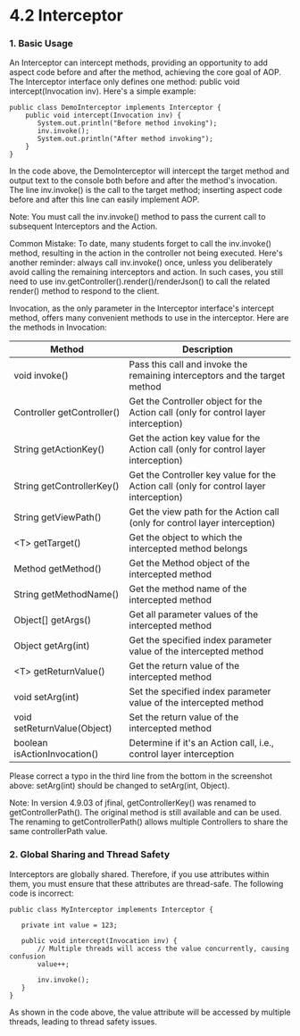 # 4.2 Interceptor
### 1. Basic Usage
An Interceptor can intercept methods, providing an opportunity to add aspect code before and after the method, achieving the core goal of AOP. The Interceptor interface only defines one method: public void intercept(Invocation inv). Here's a simple example:
```
public class DemoInterceptor implements Interceptor {
    public void intercept(Invocation inv) {
       System.out.println("Before method invoking");
       inv.invoke();
       System.out.println("After method invoking");
    }
}
```
In the code above, the DemoInterceptor will intercept the target method and output text to the console both before and after the method's invocation. The line inv.invoke() is the call to the target method; inserting aspect code before and after this line can easily implement AOP.

Note: You must call the inv.invoke() method to pass the current call to subsequent Interceptors and the Action.

Common Mistake: To date, many students forget to call the inv.invoke() method, resulting in the action in the controller not being executed. Here's another reminder: always call inv.invoke() once, unless you deliberately avoid calling the remaining interceptors and action. In such cases, you still need to use inv.getController().render()/renderJson() to call the related render() method to respond to the client.

Invocation, as the only parameter in the Interceptor interface's intercept method, offers many convenient methods to use in the interceptor. Here are the methods in Invocation:

|Method	|Description	|
|--	|--	|
|void invoke()	|Pass this call and invoke the remaining interceptors and the target method	|
|Controller getController()	|Get the Controller object for the Action call (only for control layer interception)	|
|String getActionKey()	|Get the action key value for the Action call (only for control layer interception)	|
|String getControllerKey()	|Get the Controller key value for the Action call (only for control layer interception)	|
|String getViewPath()	|Get the view path for the Action call (only for control layer interception)	|
|&lt;T&gt; getTarget()	|Get the object to which the intercepted method belongs	|
|Method getMethod()	|Get the Method object of the intercepted method	|
|String getMethodName()	|Get the method name of the intercepted method	|
|Object[] getArgs()	|Get all parameter values of the intercepted method	|
|Object getArg(int)	|Get the specified index parameter value of the intercepted method	|
|&lt;T&gt; getReturnValue()	|Get the return value of the intercepted method	|
|void setArg(int)	|Set the specified index parameter value of the intercepted method	|
|void setReturnValue(Object)	|Set the return value of the intercepted method	|
|boolean isActionInvocation()	|Determine if it's an Action call, i.e., control layer interception	|

Please correct a typo in the third line from the bottom in the screenshot above: setArg(int) should be changed to setArg(int, Object).

Note: In version 4.9.03 of jfinal, getControllerKey() was renamed to getControllerPath(). The original method is still available and can be used. The renaming to getControllerPath() allows multiple Controllers to share the same controllerPath value.

### 2. Global Sharing and Thread Safety
Interceptors are globally shared. Therefore, if you use attributes within them, you must ensure that these attributes are thread-safe. The following code is incorrect:
```
public class MyInterceptor implements Interceptor {
 
   private int value = 123;
   
   public void intercept(Invocation inv) {
       // Multiple threads will access the value concurrently, causing confusion
       value++;
       
       inv.invoke();
   }
}
```
As shown in the code above, the value attribute will be accessed by multiple threads, leading to thread safety issues.